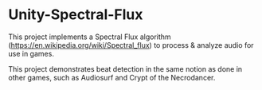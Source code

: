 # Unity-Spectral-Flux
This project implements a Spectral Flux algorithm (https://en.wikipedia.org/wiki/Spectral_flux) to process & analyze audio for use in games.

This project demonstrates beat detection in the same notion as done in other games, such as Audiosurf and Crypt of the Necrodancer.
